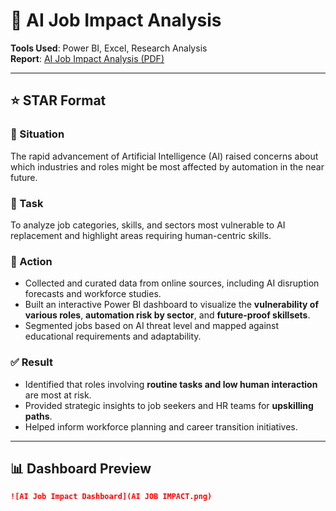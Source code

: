 # 🤖 AI Job Impact Analysis

**Tools Used**: Power BI, Excel, Research Analysis  
**Report**: [AI Job Impact Analysis (PDF)](https://github.com/omkar-247/PowerBI-Projects/blob/main/ai%20job%20impact%20analysis.pdf)

---

## ⭐ STAR Format

### 📌 Situation
The rapid advancement of Artificial Intelligence (AI) raised concerns about which industries and roles might be most affected by automation in the near future.

### 🎯 Task
To analyze job categories, skills, and sectors most vulnerable to AI replacement and highlight areas requiring human-centric skills.

### 🔧 Action
- Collected and curated data from online sources, including AI disruption forecasts and workforce studies.
- Built an interactive Power BI dashboard to visualize the **vulnerability of various roles**, **automation risk by sector**, and **future-proof skillsets**.
- Segmented jobs based on AI threat level and mapped against educational requirements and adaptability.

### ✅ Result
- Identified that roles involving **routine tasks and low human interaction** are most at risk.
- Provided strategic insights to job seekers and HR teams for **upskilling paths**.
- Helped inform workforce planning and career transition initiatives.

---

## 📊 Dashboard Preview


```markdown
![AI Job Impact Dashboard](AI JOB IMPACT.png)
